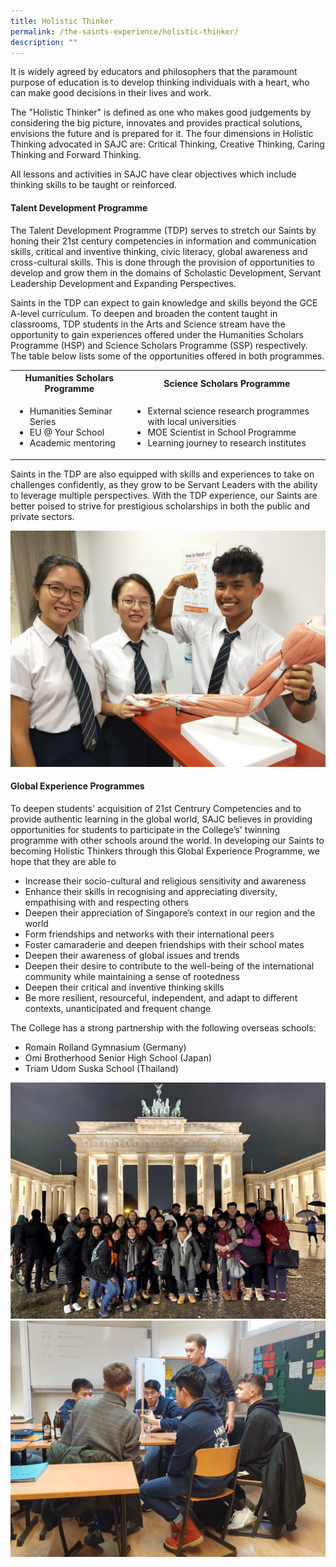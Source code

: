 ```yaml
---
title: Holistic Thinker
permalink: /the-saints-experience/holistic-thinker/
description: ""
---
```

<p>It is widely agreed by educators and philosophers that the paramount purpose of education is to develop thinking individuals with a heart, who can make good decisions in their lives and work.</p>
<p>The "Holistic Thinker" is defined as one who makes good judgements by considering the big picture, innovates and provides practical solutions, envisions the future and is prepared for it. The four dimensions in Holistic Thinking advocated in SAJC are: Critical Thinking, Creative Thinking, Caring Thinking and Forward Thinking.</p>
<p>All lessons and activities in SAJC have clear objectives which include thinking skills to be taught or reinforced.</p>
<h4><strong>Talent Development Programme</strong></h4>
<p>The Talent Development Programme (TDP) serves to stretch our Saints by honing their 21st century competencies in information and communication skills, critical and inventive thinking, civic literacy, global awareness and cross-cultural skills. This is done through the provision of opportunities to develop and grow them in the domains of Scholastic Development, Servant Leadership Development and Expanding Perspectives.</p>
<p>Saints in the TDP can expect to gain knowledge and skills beyond the GCE A-level curriculum. To deepen and broaden the content taught in classrooms, TDP students in the Arts and Science stream have the opportunity to gain experiences offered under the Humanities Scholars Programme (HSP) and Science Scholars Programme (SSP) respectively. The table below lists some of the opportunities offered in both programmes.</p>
<table>
<tbody>
<tr>
<th style="text-align: center;">Humanities Scholars Programme</th>
<th style="text-align: center;">Science Scholars Programme</th>
</tr>
<tr>
<td>
<ul>
<li>Humanities Seminar Series</li>
<li>EU @ Your School</li>
<li>Academic mentoring</li>
</ul>
</td>
<td>
<ul>
<li>External science research programmes with local universities</li>
<li>MOE Scientist in School Programme</li>
<li>Learning journey to research institutes</li>
</ul>
</td>
</tr>
</tbody>
</table>
<p>Saints in the TDP are also equipped with skills and experiences to take on challenges confidently, as they grow to be Servant Leaders with the ability to leverage multiple perspectives. With the TDP experience, our Saints are better poised to strive for prestigious scholarships in both the public and private sectors.</p>
<img src="/images/ht.jpg">
<h4><strong>Global Experience Programmes</strong></h4>
<p>To deepen students&rsquo; acquisition of 21st Centrury Competencies and to provide authentic learning in the global world, SAJC believes in providing opportunities for students to participate in the College&rsquo;s' twinning programme with other schools around the world. In developing our Saints to becoming Holistic Thinkers through this Global Experience Programme, we hope that they are able to</p>
<ul>
<li>Increase their socio-cultural and religious sensitivity and awareness</li>
<li>Enhance their skills in recognising and appreciating diversity, empathising with and respecting others</li>
<li>Deepen their appreciation of Singapore&rsquo;s context in our region and the world</li>
<li>Form friendships and networks with their international peers</li>
<li>Foster camaraderie and deepen friendships with their school mates</li>
<li>Deepen their awareness of global issues and trends</li>
<li>Deepen their desire to contribute to the well-being of the international community while maintaining a sense of rootedness</li>
<li>Deepen their critical and inventive thinking skills</li>
<li>Be more resilient, resourceful, independent, and adapt to different contexts, unanticipated and frequent change</li>
</ul>
<p>The College has a strong partnership with the following overseas schools:</p>
<ul>
<li>Romain Rolland Gymnasium (Germany)</li>
<li>Omi Brotherhood Senior High School (Japan)</li>
<li>Triam Udom Suska School (Thailand)</li>
</ul>
<img src="/images/ht2.jpg"><br>
<img src="/images/ht3.jpg">
